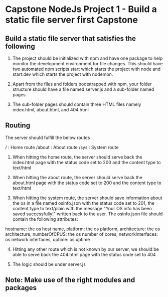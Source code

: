 # Capstone NodeJs Project 1 - Build a static file server first Capstone

## Build a static file server that satisfies the following

1. The project should be initialized with npm and have one package to help monitor the development environment for file changes. This should have two automated npm scripts start which starts the project with node and start:dev which starts the project with nodemon.

2. Apart from the files and folders bootstrapped with npm, your folder structure should have a file named server.js and a sub-folder named pages.

3. The sub-folder pages should contain three HTML files namely index.html, about.html, and 404.html

## Routing

The server should fulfill the below routes

/ : Home route
/about : About route
/sys : System route

1. When hitting the home route, the server should serve back the index.html page with the status code set to 200 and the content type to text/html

2. When hitting the about route, the server should serve back the about.html page with the status code set to 200 and the content type to text/html

3. When hitting the system route, the server should save information about the os in a file named osinfo.json with the status code set to 201, the content type to text/plain with the message "Your OS info has been saved successfully!" written back to the user. The osinfo.json file should contain the following attributes:

hostname: the os host name,
platform: the os platform,
architecture: the os architecture,
numberOfCPUS: the os number of cores,
networkInterfaces: os network interfaces,
uptime: os uptime

4. Hitting any other route which is not known by our server, we should be able to serve back the 404.html page with the status code set to 404

5. The logic should be under server.js

## Note: Make use of the right modules and packages
